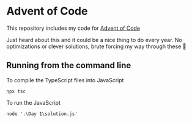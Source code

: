 # Advent of Code

This repository includes my code for [Advent of Code](https://adventofcode.com/2024/about)

Just heard about this and it could be a nice thing to do every year. No optimizations or clever solutions, brute forcing my way through these 😤

## Running from the command line

To compile the TypeScript files into JavaScript 
```
npx tsc
```

To run the JavaScript
```
node '.\Day 1\solution.js'
```